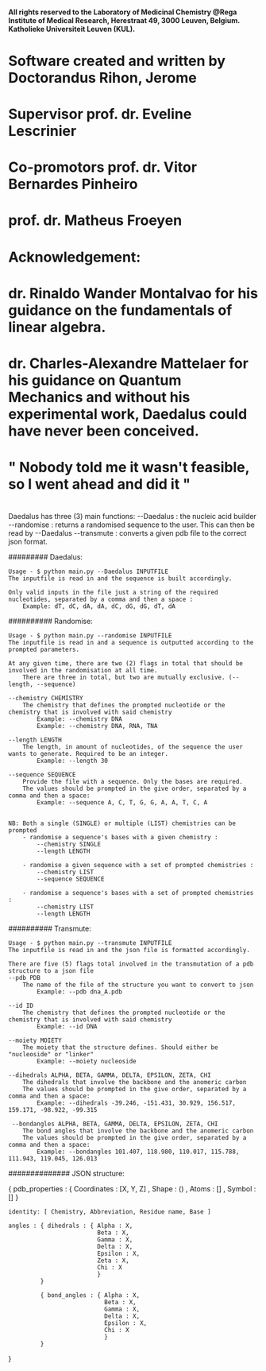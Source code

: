 #### All rights reserved to the Laboratory of Medicinal Chemistry @Rega Institute of Medical Research, Herestraat 49, 3000 Leuven, Belgium. Katholieke Universiteit Leuven (KUL).
#    Software created and written by Doctorandus Rihon, Jerome
#
#    Supervisor      prof. dr. Eveline Lescrinier
#    Co-promotors    prof. dr. Vitor Bernardes Pinheiro
#                    prof. dr. Matheus Froeyen
#
#    Acknowledgement:
#                    dr. Rinaldo Wander Montalvao for his guidance on the fundamentals of linear algebra.
#                    dr. Charles-Alexandre Mattelaer for his guidance on Quantum Mechanics and without his experimental work, Daedalus could have never been conceived.
#
#
#
#                                                        " Nobody told me it wasn't feasible, so I went ahead and did it "
#
#
####

Daedalus has three (3) main functions:
    --Daedalus : the nucleic acid builder
    --randomise : returns a randomised sequence to the user. This can then be read by --Daedalus
    --transmute : converts a given pdb file to the correct json format.




#########
Daedalus:

    Usage - $ python main.py --Daedalus INPUTFILE
    The inputfile is read in and the sequence is built accordingly.

    Only valid inputs in the file just a string of the required nucleotides, separated by a comma and then a space :
        Example: dT, dC, dA, dA, dC, dG, dG, dT, dA




##########
Randomise:

    Usage - $ python main.py --randomise INPUTFILE
    The inputfile is read in and a sequence is outputted according to the prompted parameters.

    At any given time, there are two (2) flags in total that should be involved in the randomisation at all time.
        There are three in total, but two are mutually exclusive. (--length, --sequence) 

    --chemistry CHEMISTRY
        The chemistry that defines the prompted nucleotide or the chemistry that is involved with said chemistry
            Example: --chemistry DNA
            Example: --chemistry DNA, RNA, TNA
        
    --length LENGTH
        The length, in amount of nucleotides, of the sequence the user wants to generate. Required to be an integer.
            Example: --length 30

    --sequence SEQUENCE
        Provide the file with a sequence. Only the bases are required.
        The values should be prompted in the give order, separated by a comma and then a space:
            Example: --sequence A, C, T, G, G, A, A, T, C, A


    NB: Both a single (SINGLE) or multiple (LIST) chemistries can be prompted
        - randomise a sequence's bases with a given chemistry : 
            --chemistry SINGLE
            --length LENGTH

        - randomise a given sequence with a set of prompted chemistries : 
            --chemistry LIST
            --sequence SEQUENCE

        - randomise a sequence's bases with a set of prompted chemistries :
            --chemistry LIST
            --length LENGTH


##########
Transmute:

    Usage - $ python main.py --transmute INPUTFILE
    The inputfile is read in and the json file is formatted accordingly.

    There are five (5) flags total involved in the transmutation of a pdb structure to a json file
    --pdb PDB
        The name of the file of the structure you want to convert to json
            Example: --pdb dna_A.pdb

    --id ID
        The chemistry that defines the prompted nucleotide or the chemistry that is involved with said chemistry
            Example: --id DNA

    --moiety MOIETY
        The moiety that the structure defines. Should either be "nucleoside" or "linker"
            Example: --moiety nucleoside

    --dihedrals ALPHA, BETA, GAMMA, DELTA, EPSILON, ZETA, CHI
        The dihedrals that involve the backbone and the anomeric carbon
        The values should be prompted in the give order, separated by a comma and then a space:
            Example: --dihedrals -39.246, -151.431, 30.929, 156.517, 159.171, -98.922, -99.315

     --bondangles ALPHA, BETA, GAMMA, DELTA, EPSILON, ZETA, CHI
        The bond angles that involve the backbone and the anomeric carbon 
        The values should be prompted in the give order, separated by a comma and then a space:
            Example: --bondangles 101.407, 118.980, 110.017, 115.788, 111.943, 119.045, 126.013




##############
JSON structure:

{ 
	pdb_properties : { Coordinates : [X, Y, Z] ,
                       Shape : () ,
                       Atoms : [] ,
                       Symbol : [] 
                      }

	identity: [ Chemistry, Abbreviation, Residue name, Base ]

	angles : { dihedrals : { Alpha : X,
                             Beta : X,
                             Gamma : X,
                             Delta : X,
                             Epsilon : X,
                             Zeta : X,
                             Chi : X
                             }
             }

             { bond_angles : { Alpha : X, 
                               Beta : X,
                               Gamma : X,
                               Delta : X,
                               Epsilon : X,
                               Chi : X
                               }
             }
}
